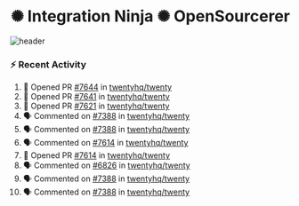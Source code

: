  
<h1 align="center">✺ Integration Ninja ✺ OpenSourcerer</h1>

![header](https://github.com/Nabhag8848/Nabhag8848/assets/65061890/3ecbdaa2-ea2a-4413-a40a-87945f5fb05a)

### :zap: Recent Activity

<!--START_SECTION:activity-->
1. 💪 Opened PR [#7644](https://github.com/twentyhq/twenty/pull/7644) in [twentyhq/twenty](https://github.com/twentyhq/twenty)
2. 💪 Opened PR [#7641](https://github.com/twentyhq/twenty/pull/7641) in [twentyhq/twenty](https://github.com/twentyhq/twenty)
3. 💪 Opened PR [#7621](https://github.com/twentyhq/twenty/pull/7621) in [twentyhq/twenty](https://github.com/twentyhq/twenty)
4. 🗣 Commented on [#7388](https://github.com/twentyhq/twenty/issues/7388#issuecomment-2408571074) in [twentyhq/twenty](https://github.com/twentyhq/twenty)
5. 🗣 Commented on [#7388](https://github.com/twentyhq/twenty/issues/7388#issuecomment-2408551075) in [twentyhq/twenty](https://github.com/twentyhq/twenty)
6. 🗣 Commented on [#7614](https://github.com/twentyhq/twenty/pull/7614#issuecomment-2408429979) in [twentyhq/twenty](https://github.com/twentyhq/twenty)
7. 💪 Opened PR [#7614](https://github.com/twentyhq/twenty/pull/7614) in [twentyhq/twenty](https://github.com/twentyhq/twenty)
8. 🗣 Commented on [#6826](https://github.com/twentyhq/twenty/issues/6826#issuecomment-2391779169) in [twentyhq/twenty](https://github.com/twentyhq/twenty)
9. 🗣 Commented on [#7388](https://github.com/twentyhq/twenty/issues/7388#issuecomment-2388572862) in [twentyhq/twenty](https://github.com/twentyhq/twenty)
10. 🗣 Commented on [#7388](https://github.com/twentyhq/twenty/issues/7388#issuecomment-2388569289) in [twentyhq/twenty](https://github.com/twentyhq/twenty)
<!--END_SECTION:activity-->

  



